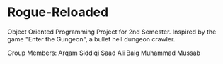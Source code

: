# Rogue-Reloaded
Object Oriented Programming Project for 2nd Semester.
Inspired by the game "Enter the Gungeon", a bullet hell dungeon crawler.

Group Members:
Arqam Siddiqi
Saad Ali Baig
Muhammad Mussab